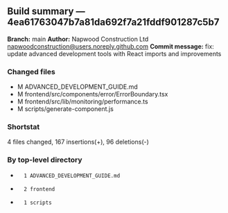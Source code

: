 ## Build summary — 4ea61763047b7a81da692f7a21fddf901287c5b7

**Branch:** main
**Author:** Napwood Construction Ltd <napwoodconstruction@users.noreply.github.com>
**Commit message:** fix: update advanced development tools with React imports and improvements

### Changed files
 - M	ADVANCED_DEVELOPMENT_GUIDE.md
 - M	frontend/src/components/error/ErrorBoundary.tsx
 - M	frontend/src/lib/monitoring/performance.ts
 - M	scripts/generate-component.js

### Shortstat
 4 files changed, 167 insertions(+), 96 deletions(-)

### By top-level directory
 -       1 ADVANCED_DEVELOPMENT_GUIDE.md
 -       2 frontend
 -       1 scripts
